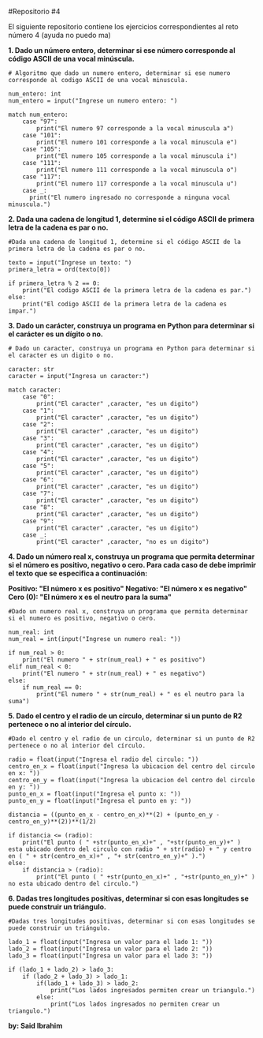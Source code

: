 #Repositorio #4

<p>
El siguiente repositorio contiene los ejercicios correspondientes al reto número 4 (ayuda no puedo ma)
</p>


<b>1. Dado un número entero, determinar si ese número corresponde al código ASCII de una vocal minúscula.</b>

    # Algoritmo que dado un numero entero, determinar si ese numero corresponde al codigo ASCII de una vocal minuscula.
    
    num_entero: int
    num_entero = input("Ingrese un numero entero: ")
        
    match num_entero:
        case "97":
            print("El numero 97 corresponde a la vocal minuscula a")
        case "101":
            print("El numero 101 corresponde a la vocal minuscula e")
        case "105":
            print("El numero 105 corresponde a la vocal minuscula i")
        case "111":
            print("El numero 111 corresponde a la vocal minuscula o")
        case "117":
            print("El numero 117 corresponde a la vocal minuscula u")
        case _:
          print("El numero ingresado no corresponde a ninguna vocal minuscula.")


<b>2. Dada una cadena de longitud 1, determine si el código ASCII de primera letra de la cadena es par o no.

</b>

    #Dada una cadena de longitud 1, determine si el código ASCII de la primera letra de la cadena es par o no.
    
    texto = input("Ingrese un texto: ")
    primera_letra = ord(texto[0])
    
    if primera_letra % 2 == 0:
        print("El codigo ASCII de la primera letra de la cadena es par.")
    else:
        print("El codigo ASCII de la primera letra de la cadena es impar.")
		
		
		
		
<b>3. Dado un carácter, construya un programa en Python para determinar si el carácter es un dígito o no.

</b>

    # Dado un caracter, construya un programa en Python para determinar si el caracter es un digito o no.
    
    caracter: str
    caracter = input("Ingresa un caracter:")
    
    match caracter:
        case "0":
            print("El caracter" ,caracter, "es un digito")
        case "1":
            print("El caracter" ,caracter, "es un digito")
        case "2":
            print("El caracter" ,caracter, "es un digito")
        case "3":
            print("El caracter" ,caracter, "es un digito")
        case "4":
            print("El caracter" ,caracter, "es un digito")
        case "5":
            print("El caracter" ,caracter, "es un digito")
        case "6":
            print("El caracter" ,caracter, "es un digito")
        case "7":
            print("El caracter" ,caracter, "es un digito")
        case "8":
            print("El caracter" ,caracter, "es un digito")
        case "9":
            print("El caracter" ,caracter, "es un digito")
        case _:
            print("El caracter" ,caracter, "no es un digito")
			
			
<b>4. Dado un número real x, construya un programa que permita determinar si el número es positivo, negativo o cero. Para cada caso de debe imprimir el texto que se especifica a continuación:

Positivo: "El número x es positivo"
Negativo: "El número x es negativo"
Cero (0): "El número x es el neutro para la suma"</b>

    #Dado un numero real x, construya un programa que permita determinar si el numero es positivo, negativo o cero.
    
    num_real: int
    num_real = int(input("Ingrese un numero real: "))
    
    if num_real > 0:
        print("El numero " + str(num_real) + " es positivo")
    elif num_real < 0:
        print("El numero " + str(num_real) + " es negativo")
    else:
        if num_real == 0: 
            print("El numero " + str(num_real) + " es el neutro para la suma")
			
			
<b>5. Dado el centro y el radio de un círculo, determinar si un punto de R2 pertenece o no al interior del círculo.

</b>

    #Dado el centro y el radio de un circulo, determinar si un punto de R2 pertenece o no al interior del círculo.
    
    radio = float(input("Ingresa el radio del circulo: "))
    centro_en_x = float(input("Ingresa la ubicacion del centro del circulo en x: "))
    centro_en_y = float(input("Ingresa la ubicacion del centro del circulo en y: "))
    punto_en_x = float(input("Ingresa el punto x: "))
    punto_en_y = float(input("Ingresa el punto en y: "))
    
    distancia = ((punto_en_x - centro_en_x)**(2) + (punto_en_y - centro_en_y)**(2))**(1/2)
    
    if distancia <= (radio):
        print("El punto ( " +str(punto_en_x)+" , "+str(punto_en_y)+" ) esta ubicado dentro del circulo con radio " + str(radio) + " y centro en ( " + str(centro_en_x)+" , "+ str(centro_en_y)+" ).")
    else:
        if distancia > (radio):
            print("El punto ( " +str(punto_en_x)+" , "+str(punto_en_y)+" ) no esta ubicado dentro del circulo.")


<b>6. Dadas tres longitudes positivas, determinar si con esas longitudes se puede construir un triángulo.

</b>

    #Dadas tres longitudes positivas, determinar si con esas longitudes se puede construir un triángulo.
    
    lado_1 = float(input("Ingresa un valor para el lado 1: "))
    lado_2 = float(input("Ingresa un valor para el lado 2: "))
    lado_3 = float(input("Ingresa un valor para el lado 3: "))
    
    if (lado_1 + lado_2) > lado_3:
        if (lado_2 + lado_3) > lado_1:
            if(lado_1 + lado_3) > lado_2:
                print("Los lados ingresados permiten crear un triangulo.")
            else:
                print("Los lados ingresados no permiten crear un triangulo.")
				
				
<b> 
by: Said Ibrahim</b>
